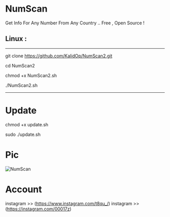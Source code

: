 # NumScan
Get Info For Any Number From Any Country .. Free , Open Source !


## Linux :
***
git clone https://github.com/KalidOp/NumScan2.git

cd NumScan2

chmod +x NumScan2.sh

./NumScan2.sh
***
# Update 

chmod +x update.sh

sudo ./update.sh



# Pic
![NumScan](https://github.com/KalidOp/NumScan/blob/master/Screenshot%20from%202020-09-30%2013-53-44.png)

# Account

 instagram >> (https://www.instagram.com/t8qu_/)
 instagram >> (https://instagram.com/00017z)
